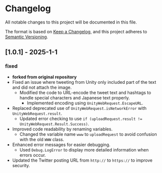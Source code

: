 # Changelog

All notable changes to this project will be documented in this file.

The format is based on [Keep a Changelog](https://keepachangelog.com/en/1.0.0/),
and this project adheres to [Semantic Versioning](https://semver.org/spec/v2.0.0.html).

## [1.0.1] - 2025-1-1

### fixed
- **forked from original repository**
- Fixed an issue where tweeting from Unity only included part of the text and did not attach the image.
    - Modified the code to URL-encode the tweet text and hashtags to handle special characters and Japanese text properly.
        - Implemented encoding using `UnityWebRequest.EscapeURL`.
- Replaced deprecated use of `UnityWebRequest.isNetworkError` with `UnityWebRequest.result`.
    - Updated error checking to use `if (uploadRequest.result != UnityWebRequest.Result.Success)`.
- Improved code readability by renaming variables.
    - Changed the variable name `www` to `uploadRequest` to avoid confusion with the old `WWW` class.
- Enhanced error messages for easier debugging.
    - Used `Debug.LogError` to display more detailed information when errors occur.
- Updated the Twitter posting URL from `http://` to `https://` to improve security.